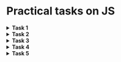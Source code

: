 # Practical tasks on JS

<details>
  <summary>
    <b>
      Task 1
    </b>
  </summary>
  <ul>
    <p>
      <li>
        Add to images that the user clicked on, the bordered class, the design of which contains a border and a
        shadow.
      </li>
    </p>
  </ul>
</details>

<details>
  <summary>
    <b>
      Task 2
    </b>
  </summary>
  <ul>
    <p>
      <li>
        Display mouse coordinates relative to the block at the moment of cursor movement inside the block.
      </li>
    </p>
  </ul>
</details>

<details>
  <summary>
    <b>
      Task 3
    </b>
  </summary>
  <ul>
    <p>
      <li>
        Four seconds after the page loads, show the modal window with the "accept" button.
      </li>
      <li>
        If the user has clicked the “accept” button - no longer show the modal window, otherwise show the modal window
        when the page is refreshed.
      </li>
    </p>
  </ul>
</details>

<details>
  <summary>
    <b>
      Task 4
    </b>
  </summary>
  <ul>
    <p>
      <li>
        Progress Bar must be filled for a certain time.
      </li>
      <li>
        The fill time is specified by the developer.
      </li>
    </p>
  </ul>
</details>

<details>
  <summary>
    <b>
      Task 5
    </b>
  </summary>
  <ul>
    <p>
      <li>
        Сalculate the cost and calorific value of selected products in the menu.
      </li>
    </p>
  </ul>
</details>